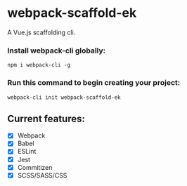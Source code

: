 # webpack-scaffold-ek
A Vue.js scaffolding cli.

### Install webpack-cli globally:
`npm i webpack-cli -g`

### Run this command to begin creating your project:
`webpack-cli init webpack-scaffold-ek`


## Current features:
 -  [x] Webpack
 -  [x] Babel 
 -  [x] ESLint
 -  [x] Jest
 -  [x] Commitizen
 -  [x] SCSS/SASS/CSS
